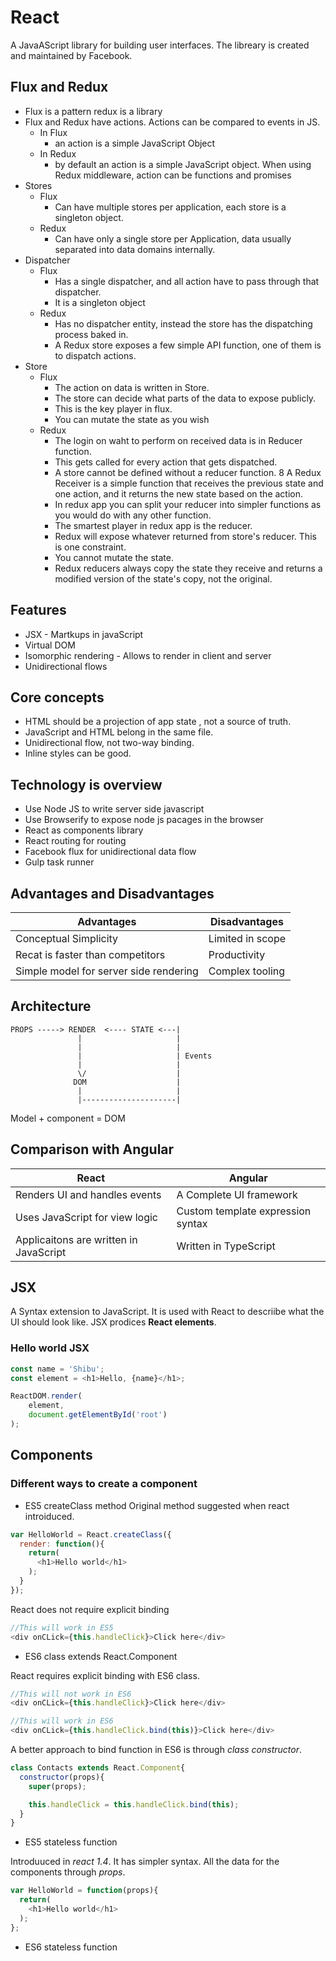 # React

A JavaAScript library for building user interfaces. The libreary is created and maintained by Facebook.

## Flux and Redux

* Flux is a pattern redux is a library
* Flux and Redux have actions. Actions can be compared to events in JS.
  * In Flux
    * an action is a simple JavaScript Object
  * In Redux
    * by default an action is a simple JavaScript object.
    When using Redux middleware, action can be functions and promises
* Stores
  * Flux
    * Can have multiple stores per application, each store is a singleton object.
  * Redux
    * Can have only a single store per Application, data usually separated into data domains internally.
* Dispatcher
  * Flux
    * Has a single dispatcher, and all action have to pass through that dispatcher.
    * It is a singleton object
  * Redux
    * Has no dispatcher entity, instead the store has the dispatching process baked in.
    * A Redux store exposes a few simple API function, one of them is to dispatch actions.
* Store
  * Flux
    * The action on data is written in Store.
    * The store can decide what parts of the data to expose publicly.
    * This is the key player in flux.
    * You can mutate the state as you wish
  * Redux
    * The login on waht to perform on received data is in Reducer function. 
    * This gets called for every action that gets dispatched.
    * A store cannot be defined without a reducer function.
    8 A Redux Receiver is a simple function that receives the previous state and one action, and it returns the new state based on the action.
    * In redux app you can split your reducer into simpler functions as you would do with any other function.
    * The smartest player in redux app is the reducer.
    * Redux will expose whatever returned from store's reducer. This is one constraint.
    * You cannot mutate the state.
    * Redux reducers always copy the state they receive and returns a modified version of the state's copy, not the original.

## Features

* JSX - Martkups in javaScript
* Virtual DOM
* Isomorphic rendering - Allows to render in client and server
* Unidirectional flows

## Core concepts

* HTML should be a projection of app state , not a source of truth.
* JavaScript and HTML belong in the same file.
* Unidirectional flow, not two-way binding.
* Inline styles can be good.

## Technology is overview

* Use Node JS to write server side javascript
* Use Browserify to expose node js pacages in the browser
* React as components library
* React routing for routing
* Facebook flux for unidirectional data flow
* Gulp task runner

## Advantages and Disadvantages


|Advantages                               |  Disadvantages                                         |
------------------------------------------|--------------------------------------------------------|
|Conceptual Simplicity                    | Limited in scope
|Recat is faster than competitors         | Productivity 
|Simple model for server side rendering   | Complex tooling

## Architecture

    PROPS -----> RENDER  <---- STATE <---|
                   |                     |
                   |                     |
                   |                     | Events
                   |                     |
                   \/                    |
                  DOM                    |
                   |                     |
                   |---------------------|

Model + component = DOM

## Comparison with Angular

|React                                    |  Angular                                               |
------------------------------------------|--------------------------------------------------------|
|Renders UI and handles events            | A Complete UI framework
|Uses JavaScript for view logic           | Custom template expression syntax
|Applicaitons are written in JavaScript   | Written in TypeScript

## JSX

A Syntax extension to JavaScript. It is used with React to descriibe what the UI should look like. JSX prodices __React elements__.

### Hello world JSX

```javascript
const name = 'Shibu';
const element = <h1>Hello, {name}</h1>;

ReactDOM.render(
    element,
    document.getElementById('root')
);
```
## Components

### Different ways to create a component

* ES5 createClass method
Original method suggested when react introiduced.
```js
var HelloWorld = React.createClass({
  render: function(){
    return(
      <h1>Hello world</h1>
    );
  }
});
```

React does not require explicit binding

```js
//This will work in ES5
<div onCLick={this.handleClick}>Click here</div>
```

* ES6 class extends React.Component

React requires explicit binding with ES6 class.

```js
//This will not work in ES6
<div onCLick={this.handleClick}>Click here</div>

//This will work in ES6
<div onCLick={this.handleClick.bind(this)}>Click here</div>
```

A better approach to bind function in ES6 is through _class constructor_.

```js
class Contacts extends React.Component{
  constructor(props){
    super(props);

    this.handleClick = this.handleClick.bind(this);
  }
}
```
* ES5 stateless function

Introduuced in _react 1.4_. It has simpler syntax. All the data for the components through _props_.

```js
var HelloWorld = function(props){
  return(
    <h1>Hello world</h1>
  );
};
```

* ES6 stateless function